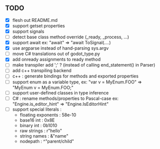 ## TODO
- [x] flesh out README.md
- [x] support getset properties
- [x] support signals
- [ ] detect base class method override (_ready, _process, ...)
- [x] support await ex: "await" => "await ToSignal(....)
- [x] use argparse instead of hand-parsing sys.argv
- [ ] move C# translations out of godot_type.py
- [x] add onready assignments to ready method
- [ ] make transpiler add ';' ? (instead of calling end_statement() in Parser)
- [ ] add c++ transpiling backend
- [ ] c++ : generate bindings for methods and exported properties
- [ ] support enum as a variable type, ex: "var v = MyEnum.FOO" => "MyEnum v = MyEnum.FOO;"
- [ ] support user-defined classes in type inference
- [ ] C# : rename methods/properties to Pascal-case ex: "Engine.is_editor_hint" => "Engine.IsEditorHint"
- [ ] support special literals :
  * floating exponents : 58e-10
  * base16 int : 0x8E
  * binary int : 0b1010
  * raw strings : r"hello"
  * string names : &"name"
  * nodepath : ^"parent/child"
